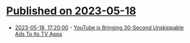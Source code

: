 # [Published on 2023-05-18](index.md)

* [2023-05-18, 17:20:00](https://news.slashdot.org/story/23/05/18/1618226/youtube-is-bringing-30-second-unskippable-ads-to-its-tv-apps?utm_source=rss1.0mainlinkanon&utm_medium=feed) - [YouTube is Bringing 30-Second Unskippable Ads To Its TV Apps](https://news.slashdot.org/story/23/05/18/1618226/youtube-is-bringing-30-second-unskippable-ads-to-its-tv-apps?utm_source=rss1.0mainlinkanon&utm_medium=feed)
